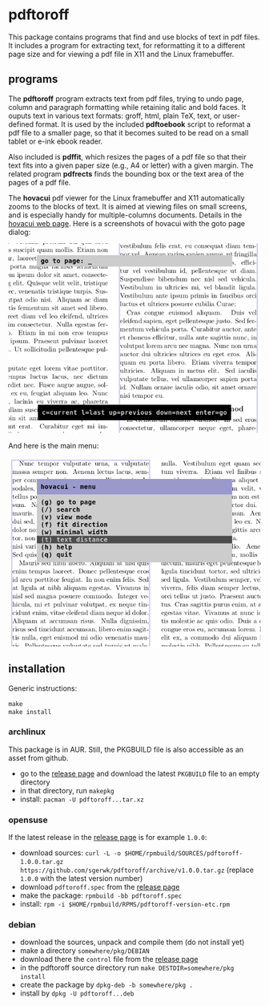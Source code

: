 # pdftoroff

This package contains programs that find and use blocks of text in pdf files.
It includes a program for extracting text, for reformatting it to a different page
size and for viewing a pdf file in X11 and the Linux framebuffer.

## programs

The **pdftoroff** program extracts text from pdf files, trying to undo page,
column and paragraph formatting while retaining italic and bold faces. It
ouputs text in various text formats: groff, html, plain TeX, text, or
user-defined format. It is used by the included **pdftoebook** script to
reformat a pdf file to a smaller page, so that it becomes suited to be read on
a small tablet or e-ink ebook reader.

Also included is **pdffit**, which resizes the pages of a pdf file so that
their text fits into a given paper size (e.g., A4 or letter) with a given
margin. The related program **pdfrects** finds the bounding box or the text
area of the pages of a pdf file.

The **hovacui** pdf viewer for the Linux framebuffer and X11 automatically
zooms to the blocks of text. It is aimed at viewing files on small screens, and
is especially handy for multiple-columns documents. Details in the
[hovacui web page](http://sgerwk.altervista.org/hovacui/hovacui.html). Here is
a screenshots of hovacui with the goto page dialog:

![hovacui: screenshot of the goto to page field](/screenshots/fb-12.png?raw=true "hovacui: the gotopage dialog")

And here is the main menu:

![hovacui: screenshot of the main manu](/screenshots/fb-23.png?raw=true "hovacui: the main menu")


## installation

Generic instructions:

```
make
make install
```

### archlinux

This package is in AUR. Still, the PKGBUILD file is also accessible as an asset
from github.

- go to the [release page](github.com/sgerwk/pdftoroff/releases) and download the latest ``PKGBUILD`` file to an empty directory
- in that directory, run `makepkg`
- install: `pacman -U pdftoroff...tar.xz`

### opensuse

If the latest release in the [release page](github.com/sgerwk/pdftoroff/releases) is for
example `1.0.0`:

- download sources: `curl -L -o $HOME/rpmbuild/SOURCES/pdftoroff-1.0.0.tar.gz https://github.com/sgerwk/pdftoroff/archive/v1.0.0.tar.gz` (replace `1.0.0` with the latest version number)
- download `pdftoroff.spec` from the [release page](github.com/sgerwk/pdftoroff/releases)
- make the package: `rpmbuild -bb pdftoroff.spec`
- install: `rpm -i $HOME/rpmbuild/RPMS/pdftoroff-version-etc.rpm`


### debian

- download the sources, unpack and compile them (do not install yet)
- make a directory `somewhere/pkg/DEBIAN`
- download there the `control` file from the [release page](github.com/sgerwk/pdftoroff/releases)
- in the pdftoroff source directory run `make DESTDIR=somewhere/pkg install`
- create the package by `dpkg-deb -b somewhere/pkg .`
- install by `dpkg -U pdftoroff...deb`

